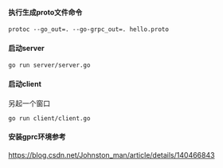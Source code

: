 #### 执行生成proto文件命令  
```
protoc --go_out=. --go-grpc_out=. hello.proto  
```

#### 启动server  
```
go run server/server.go
```

#### 启动client  
另起一个窗口  
```
go run client/client.go
```

#### 安装gprc环境参考  
https://blog.csdn.net/Johnston_man/article/details/140466843  
